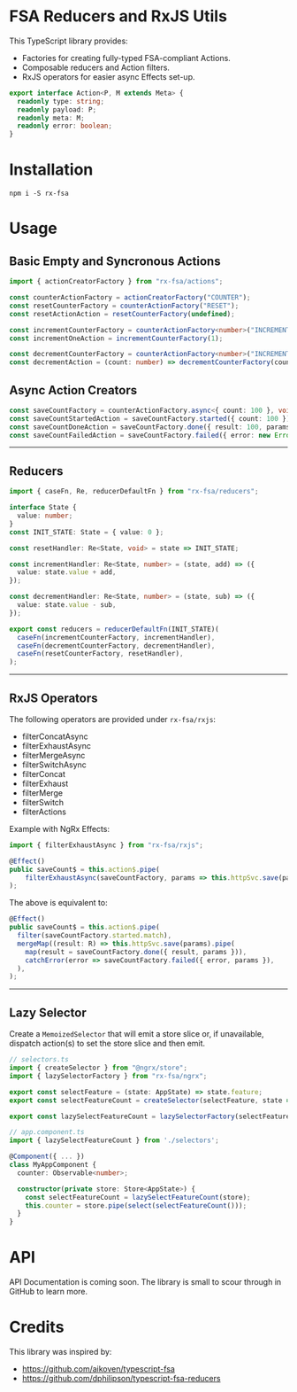 # FSA Reducers and RxJS Utils

This TypeScript library provides:

- Factories for creating fully-typed FSA-compliant Actions.
- Composable reducers and Action filters.
- RxJS operators for easier async Effects set-up.

```ts
export interface Action<P, M extends Meta> {
  readonly type: string;
  readonly payload: P;
  readonly meta: M;
  readonly error: boolean;
}
```

# Installation

```
npm i -S rx-fsa
```

# Usage

## Basic Empty and Syncronous Actions

```ts
import { actionCreatorFactory } from "rx-fsa/actions";

const counterActionFactory = actionCreatorFactory("COUNTER");
const resetCounterFactory = counterActionFactory("RESET");
const resetActionAction = resetCounterFactory(undefined);

const incrementCounterFactory = counterActionFactory<number>("INCREMENT");
const incrementOneAction = incrementCounterFactory(1);

const decrementCounterFactory = counterActionFactory<number>("INCREMENT");
const decrementAction = (count: number) => decrementCounterFactory(count);
```

## Async Action Creators

```ts
const saveCountFactory = counterActionFactory.async<{ count: 100 }, void, Error>("SAVE");
const saveCountStartedAction = saveCountFactory.started({ count: 100 });
const saveCountDoneAction = saveCountFactory.done({ result: 100, params: { count: 100 } });
const saveCountFailedAction = saveCountFactory.failed({ error: new Error("File not saved."), params: { count: 100 } });
```

---

## Reducers

```ts
import { caseFn, Re, reducerDefaultFn } from "rx-fsa/reducers";

interface State {
  value: number;
}
const INIT_STATE: State = { value: 0 };

const resetHandler: Re<State, void> = state => INIT_STATE;

const incrementHandler: Re<State, number> = (state, add) => ({
  value: state.value + add,
});

const decrementHandler: Re<State, number> = (state, sub) => ({
  value: state.value - sub,
});

export const reducers = reducerDefaultFn(INIT_STATE)(
  caseFn(incrementCounterFactory, incrementHandler),
  caseFn(decrementCounterFactory, decrementHandler),
  caseFn(resetCounterFactory, resetHandler),
);
```

---

## RxJS Operators

The following operators are provided under `rx-fsa/rxjs`:
- filterConcatAsync
- filterExhaustAsync
- filterMergeAsync
- filterSwitchAsync
- filterConcat
- filterExhaust
- filterMerge
- filterSwitch
- filterActions

Example with NgRx Effects:
```ts
import { filterExhaustAsync } from "rx-fsa/rxjs";

@Effect()
public saveCount$ = this.action$.pipe(
    filterExhaustAsync(saveCountFactory, params => this.httpSvc.save(params)),
);
```
The above is equivalent to:
```ts
@Effect()
public saveCount$ = this.action$.pipe(
  filter(saveCountFactory.started.match),
  mergeMap((result: R) => this.httpSvc.save(params).pipe(
    map(result = saveCountFactory.done({ result, params })),
    catchError(error => saveCountFactory.failed({ error, params }),
  ),
);
```

---

## Lazy Selector

Create a `MemoizedSelector` that will emit a store slice or, if unavailable, dispatch action(s) to set the store slice and then emit.

```ts
// selectors.ts
import { createSelector } from "@ngrx/store";
import { lazySelectorFactory } from "rx-fsa/ngrx";

export const selectFeature = (state: AppState) => state.feature;
export const selectFeatureCount = createSelector(selectFeature, state => state.counter);

export const lazySelectFeatureCount = lazySelectorFactory(selectFeatureCount, loadFeatureAction);
```

```ts
// app.component.ts
import { lazySelectFeatureCount } from './selectors';

@Component({ ... })
class MyAppComponent {
  counter: Observable<number>;

  constructor(private store: Store<AppState>) {
    const selectFeatureCount = lazySelectFeatureCount(store);
    this.counter = store.pipe(select(selectFeatureCount()));
  }
}
```

# API

API Documentation is coming soon. The library is small to scour through in GitHub to learn more.

# Credits

This library was inspired by:
- https://github.com/aikoven/typescript-fsa
- https://github.com/dphilipson/typescript-fsa-reducers
